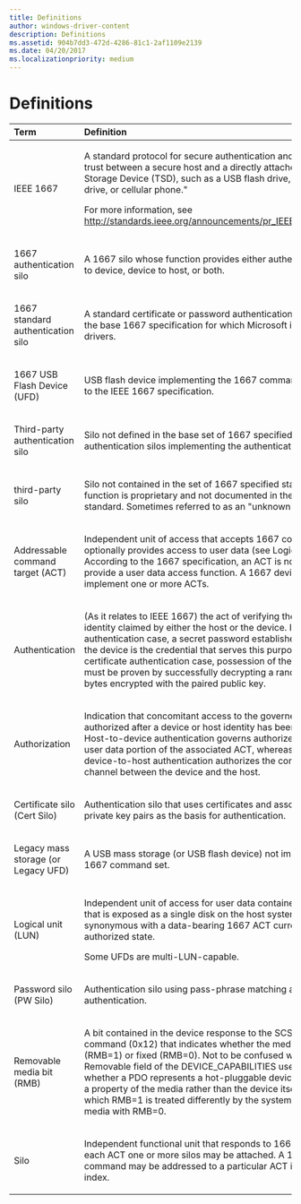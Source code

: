 ```yaml
---
title: Definitions
author: windows-driver-content
description: Definitions
ms.assetid: 904b7dd3-472d-4286-81c1-2af1109e2139
ms.date: 04/20/2017
ms.localizationpriority: medium
---
```


# Definitions


<table>
<colgroup>
<col width="50%" />
<col width="50%" />
</colgroup>
<thead>
<tr class="header">
<th align="left">Term</th>
<th align="left">Definition</th>
</tr>
</thead>
<tbody>
<tr class="odd">
<td align="left"><p>IEEE 1667</p></td>
<td align="left"><p>A standard protocol for secure authentication and creation of trust between a secure host and a directly attached Transient Storage Device (TSD), such as a USB flash drive, portable hard drive, or cellular phone.&quot;</p>
<p>For more information, see <a href="http://go.microsoft.com/fwlink/p/?linkid=127997" data-raw-source="[http://standards.ieee.org/announcements/pr_IEEE1667_new.html](http://go.microsoft.com/fwlink/p/?linkid=127997)">http://standards.ieee.org/announcements/pr_IEEE1667_new.html</a>.</p></td>
</tr>
<tr class="even">
<td align="left"><p>1667 authentication silo</p></td>
<td align="left"><p>A 1667 silo whose function provides either authentication of host to device, device to host, or both.</p></td>
</tr>
<tr class="odd">
<td align="left"><p>1667 standard authentication silo</p></td>
<td align="left"><p>A standard certificate or password authentication silo defined in the base 1667 specification for which Microsoft is shipping drivers.</p></td>
</tr>
<tr class="even">
<td align="left"><p>1667 USB Flash Device (UFD)</p></td>
<td align="left"><p>USB flash device implementing the 1667 command set according to the IEEE 1667 specification.</p></td>
</tr>
<tr class="odd">
<td align="left"><p>Third-party authentication silo</p></td>
<td align="left"><p>Silo not defined in the base set of 1667 specified standard authentication silos implementing the authentication function.</p></td>
</tr>
<tr class="even">
<td align="left"><p>third-party silo</p></td>
<td align="left"><p>Silo not contained in the set of 1667 specified standard silos. The function is proprietary and not documented in the IEEE 1667 base standard. Sometimes referred to as an &quot;unknown&quot; silo.</p></td>
</tr>
<tr class="odd">
<td align="left"><p>Addressable command target (ACT)</p></td>
<td align="left"><p>Independent unit of access that accepts 1667 commands and optionally provides access to user data (see Logical Unit). According to the 1667 specification, an ACT is not required to provide a user data access function. A 1667 device may implement one or more ACTs.</p></td>
</tr>
<tr class="even">
<td align="left"><p>Authentication</p></td>
<td align="left"><p>(As it relates to IEEE 1667) the act of verifying the veracity of the identity claimed by either the host or the device. In the password authentication case, a secret password established by the user of the device is the credential that serves this purpose. In the certificate authentication case, possession of the private key must be proven by successfully decrypting a random stream of bytes encrypted with the paired public key.</p></td>
</tr>
<tr class="odd">
<td align="left"><p>Authorization</p></td>
<td align="left"><p>Indication that concomitant access to the governed resource is authorized after a device or host identity has been authenticated. Host-to-device authentication governs authorized access to the user data portion of the associated ACT, whereas successful device-to-host authentication authorizes the connected data channel between the device and the host.</p></td>
</tr>
<tr class="even">
<td align="left"><p>Certificate silo (Cert Silo)</p></td>
<td align="left"><p>Authentication silo that uses certificates and associated public-private key pairs as the basis for authentication.</p></td>
</tr>
<tr class="odd">
<td align="left"><p>Legacy mass storage (or Legacy UFD)</p></td>
<td align="left"><p>A USB mass storage (or USB flash device) not implementing the 1667 command set.</p></td>
</tr>
<tr class="even">
<td align="left"><p>Logical unit (LUN)</p></td>
<td align="left"><p>Independent unit of access for user data contained on a device that is exposed as a single disk on the host system. A LUN is synonymous with a data-bearing 1667 ACT currently in the authorized state.</p>
<p>Some UFDs are multi-LUN-capable.</p></td>
</tr>
<tr class="odd">
<td align="left"><p>Password silo (PW Silo)</p></td>
<td align="left"><p>Authentication silo using pass-phrase matching as the basis for authentication.</p></td>
</tr>
<tr class="even">
<td align="left"><p>Removable media bit (RMB)</p></td>
<td align="left"><p>A bit contained in the device response to the SCSI INQUIRY command (0x12) that indicates whether the media is removable (RMB=1) or fixed (RMB=0). Not to be confused with the Removable field of the DEVICE_CAPABILITIES used to indicate whether a PDO represents a hot-pluggable device, RMB refers to a property of the media rather than the device itself. Media for which RMB=1 is treated differently by the system than show media with RMB=0.</p></td>
</tr>
<tr class="odd">
<td align="left"><p>Silo</p></td>
<td align="left"><p>Independent functional unit that responds to 1667 commands. To each ACT one or more silos may be attached. A 1667 silo command may be addressed to a particular ACT index and silo index.</p></td>
</tr>
</tbody>
</table>

 

 

 




